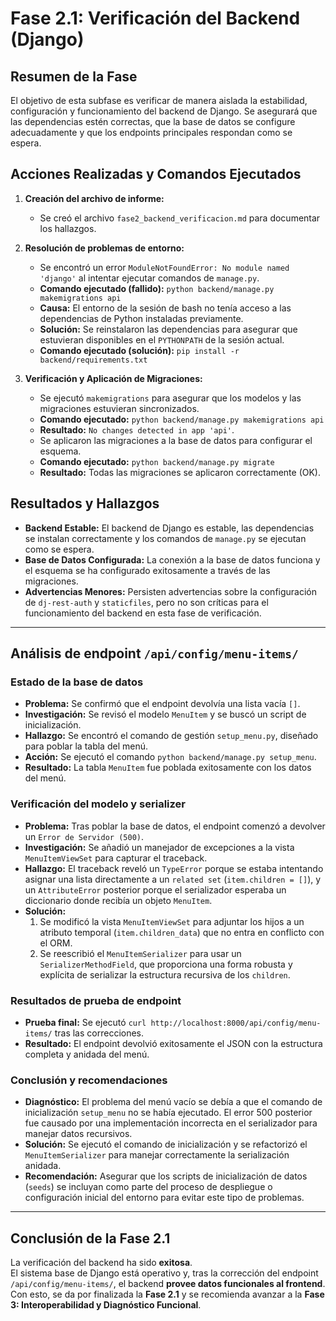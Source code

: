 # Fase 2.1: Verificación del Backend (Django)

## Resumen de la Fase
El objetivo de esta subfase es verificar de manera aislada la estabilidad, configuración y funcionamiento del backend de Django. Se asegurará que las dependencias estén correctas, que la base de datos se configure adecuadamente y que los endpoints principales respondan como se espera.

## Acciones Realizadas y Comandos Ejecutados

1.  **Creación del archivo de informe:**
    -   Se creó el archivo `fase2_backend_verificacion.md` para documentar los hallazgos.

2.  **Resolución de problemas de entorno:**
    -   Se encontró un error `ModuleNotFoundError: No module named 'django'` al intentar ejecutar comandos de `manage.py`.
    -   **Comando ejecutado (fallido):** `python backend/manage.py makemigrations api`
    -   **Causa:** El entorno de la sesión de bash no tenía acceso a las dependencias de Python instaladas previamente.
    -   **Solución:** Se reinstalaron las dependencias para asegurar que estuvieran disponibles en el `PYTHONPATH` de la sesión actual.
    -   **Comando ejecutado (solución):** `pip install -r backend/requirements.txt`

3.  **Verificación y Aplicación de Migraciones:**
    -   Se ejecutó `makemigrations` para asegurar que los modelos y las migraciones estuvieran sincronizados.
    -   **Comando ejecutado:** `python backend/manage.py makemigrations api`
    -   **Resultado:** `No changes detected in app 'api'`.
    -   Se aplicaron las migraciones a la base de datos para configurar el esquema.
    -   **Comando ejecutado:** `python backend/manage.py migrate`
    -   **Resultado:** Todas las migraciones se aplicaron correctamente (OK).

## Resultados y Hallazgos

-   **Backend Estable:** El backend de Django es estable, las dependencias se instalan correctamente y los comandos de `manage.py` se ejecutan como se espera.
-   **Base de Datos Configurada:** La conexión a la base de datos funciona y el esquema se ha configurado exitosamente a través de las migraciones.
-   **Advertencias Menores:** Persisten advertencias sobre la configuración de `dj-rest-auth` y `staticfiles`, pero no son críticas para el funcionamiento del backend en esta fase de verificación.

---

## Análisis de endpoint `/api/config/menu-items/`

### Estado de la base de datos
- **Problema:** Se confirmó que el endpoint devolvía una lista vacía `[]`.
- **Investigación:** Se revisó el modelo `MenuItem` y se buscó un script de inicialización.
- **Hallazgo:** Se encontró el comando de gestión `setup_menu.py`, diseñado para poblar la tabla del menú.
- **Acción:** Se ejecutó el comando `python backend/manage.py setup_menu`.
- **Resultado:** La tabla `MenuItem` fue poblada exitosamente con los datos del menú.

### Verificación del modelo y serializer
- **Problema:** Tras poblar la base de datos, el endpoint comenzó a devolver un `Error de Servidor (500)`.
- **Investigación:** Se añadió un manejador de excepciones a la vista `MenuItemViewSet` para capturar el traceback.
- **Hallazgo:** El traceback reveló un `TypeError` porque se estaba intentando asignar una lista directamente a un `related set` (`item.children = []`), y un `AttributeError` posterior porque el serializador esperaba un diccionario donde recibía un objeto `MenuItem`.
- **Solución:**
    1. Se modificó la vista `MenuItemViewSet` para adjuntar los hijos a un atributo temporal (`item.children_data`) que no entra en conflicto con el ORM.
    2. Se reescribió el `MenuItemSerializer` para usar un `SerializerMethodField`, que proporciona una forma robusta y explícita de serializar la estructura recursiva de los `children`.

### Resultados de prueba de endpoint
- **Prueba final:** Se ejecutó `curl http://localhost:8000/api/config/menu-items/` tras las correcciones.
- **Resultado:** El endpoint devolvió exitosamente el JSON con la estructura completa y anidada del menú.

### Conclusión y recomendaciones
- **Diagnóstico:** El problema del menú vacío se debía a que el comando de inicialización `setup_menu` no se había ejecutado. El error 500 posterior fue causado por una implementación incorrecta en el serializador para manejar datos recursivos.
- **Solución:** Se ejecutó el comando de inicialización y se refactorizó el `MenuItemSerializer` para manejar correctamente la serialización anidada.
- **Recomendación:** Asegurar que los scripts de inicialización de datos (`seeds`) se incluyan como parte del proceso de despliegue o configuración inicial del entorno para evitar este tipo de problemas.

---

## Conclusión de la Fase 2.1

La verificación del backend ha sido **exitosa**.  
El sistema base de Django está operativo y, tras la corrección del endpoint `/api/config/menu-items/`, el backend **provee datos funcionales al frontend**.  
Con esto, se da por finalizada la **Fase 2.1** y se recomienda avanzar a la **Fase 3: Interoperabilidad y Diagnóstico Funcional**.